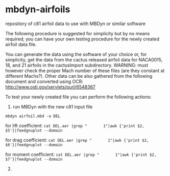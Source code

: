 # mbdyn-airfoils
repository of c81 airfoil data to use with MBDyn or similar software

The following procedure is suggested for simplicity but by no means required; you can have your own testing procedure for the newly created airfoil data file.

You can generate the data using the software of your choice or, for simplicity, get the data from the cactus released airfoil data for NACA0015, 18, and 21 airfoils in the cactusImport subdirectory. WARNING: must however check the proper Mach number of these files (are they constant at different Machs?). Other data can be also gathered from the following document and converted using OCR: http://www.osti.gov/servlets/purl/6548367

To test your newly created file you can perform the following actions:

1. run MBDyn with the new c81 input file

  `mbdyn airfoil.mbd -o DEL`
  
  for lift coefficient:  `cat DEL.aer |grep "       1"|awk {'print $2, $5'}|feedgnuplot --domain`
  
  for drag coefficient:  `cat DEL.aer |grep "       1"|awk {'print $2, $6'}|feedgnuplot --domain`
  
  for moment coefficient:  `cat DEL.aer |grep "       1"|awk {'print $2, $7'}|feedgnuplot --domain`

2.
